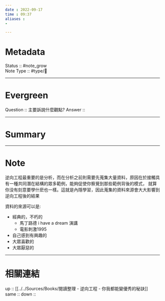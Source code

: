 ```yaml
---
date : 2022-09-17
time : 09:37
aliases :
- 

---
```


# Metadata
Status :: #note_grow <br>
Note Type :: #type/📘 <br>

---
# Evergreen
Question :: 主要訴說什麼觀點?
Answer :: 


---

# Summary


---

# Note
逆向工程最重要的是分析，而在分析之前則需要先蒐集大量資料，原因在於接觸具有一種共同潛在結構的眾多範例，能夠促使你察覺到那些範例背後的模式， 就算你没有刻意要學什麽也一樣。這就是內隱學習，因此蒐集的資料來源會大大影響到逆向工程後的結果

資料的來源可以是:
- 經典的，不朽的
	- 馬丁路德 i have a dream 演講
	- 電影刺激1995
- 自己感到有興趣的
- 大眾喜歡的
- 大眾厭惡的

---

# 相關連結

up :: [[../../Sources/Books/閱讀整理 - 逆向工程 - 你我都能變優秀的秘訣]]
same :: 
down :: 


